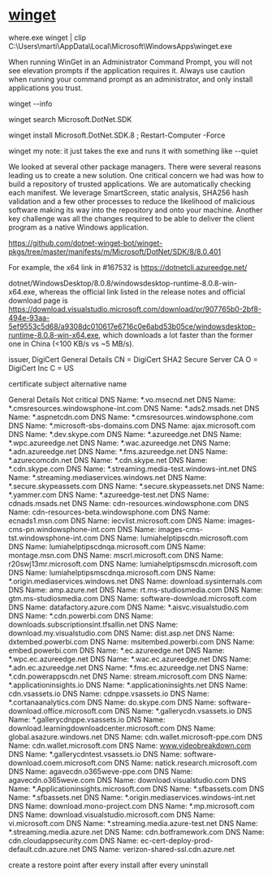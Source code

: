 # [winget](winget.f8.md)
 where.exe  winget | clip
C:\Users\marti\AppData\Local\Microsoft\WindowsApps\winget.exe

When running WinGet in an Administrator Command Prompt, you will not see elevation prompts if the application requires it. Always use caution when running your command prompt as an administrator, and only install applications you trust.

winget --info

winget search Microsoft.DotNet.SDK

winget install Microsoft.DotNet.SDK.8
	;   Restart-Computer  -Force




winget 
my note: it just takes the exe and runs it with 
something like --quiet



We looked at several other package managers. There were several reasons leading us to create a new solution. One critical concern we had was how to build a repository of trusted applications. We are automatically checking each manifest. We leverage SmartScreen, static analysis, SHA256 hash validation and a few other processes to reduce the likelihood of malicious software making its way into the repository and onto your machine. Another key challenge was all the changes required to be able to deliver the client program as a native Windows application.



https://github.com/dotnet-winget-bot/winget-pkgs/tree/master/manifests/m/Microsoft/DotNet/SDK/8/8.0.401



For example, the x64 link in #167532 is 
https://dotnetcli.azureedge.net/

dotnet/WindowsDesktop/8.0.8/windowsdesktop-runtime-8.0.8-win-x64.exe, whereas the official link listed in the release notes and official download page is https://download.visualstudio.microsoft.com/download/pr/907765b0-2bf8-494e-93aa-5ef9553c5d68/a9308dc010617e6716c0e6abd53b05ce/windowsdesktop-runtime-8.0.8-win-x64.exe, which downloads a lot faster than the former one in China (<100 KB/s vs ~5 MB/s).






issuer‚ DigiCert 
General
Details
CN = DigiCert SHA2 Secure Server CA
O = DigiCert Inc
C = US


certificate subject alternative name

General
Details
Not critical
DNS Name: *.vo.msecnd.net
DNS Name: *.cmsresources.windowsphone-int.com
DNS Name: *.ads2.msads.net
DNS Name: *.aspnetcdn.com
DNS Name: *.cmsresources.windowsphone.com
DNS Name: *.microsoft-sbs-domains.com
DNS Name: ajax.microsoft.com
DNS Name: *.dev.skype.com
DNS Name: *.azureedge.net
DNS Name: *.wpc.azureedge.net
DNS Name: *.wac.azureedge.net
DNS Name: *.adn.azureedge.net
DNS Name: *.fms.azureedge.net
DNS Name: *.azurecomcdn.net
DNS Name: *.cdn.skype.net
DNS Name: *.cdn.skype.com
DNS Name: *.streaming.media-test.windows-int.net
DNS Name: *.streaming.mediaservices.windows.net
DNS Name: *.secure.skypeassets.com
DNS Name: *.secure.skypeassets.net
DNS Name: *.yammer.com
DNS Name: *.azureedge-test.net
DNS Name: cdnads.msads.net
DNS Name: cdn-resources.windowsphone.com
DNS Name: cdn-resources-beta.windowsphone.com
DNS Name: ecnads1.msn.com
DNS Name: iecvlist.microsoft.com
DNS Name: images-cms-pn.windowsphone-int.com
DNS Name: images-cms-tst.windowsphone-int.com
DNS Name: lumiahelptipscdn.microsoft.com
DNS Name: lumiahelptipscdnqa.microsoft.com
DNS Name: montage.msn.com
DNS Name: mscrl.microsoft.com
DNS Name: r20swj13mr.microsoft.com
DNS Name: lumiahelptipsmscdn.microsoft.com
DNS Name: lumiahelptipsmscdnqa.microsoft.com
DNS Name: *.origin.mediaservices.windows.net
DNS Name: download.sysinternals.com
DNS Name: amp.azure.net
DNS Name: rt.ms-studiosmedia.com
DNS Name: gtm.ms-studiosmedia.com
DNS Name: software-download.microsoft.com
DNS Name: datafactory.azure.com
DNS Name: *.aisvc.visualstudio.com
DNS Name: *.cdn.powerbi.com
DNS Name: downloads.subscriptionsint.tfsallin.net
DNS Name: download.my.visualstudio.com
DNS Name: dist.asp.net
DNS Name: dxtembed.powerbi.com
DNS Name: msitembed.powerbi.com
DNS Name: embed.powerbi.com
DNS Name: *.ec.azureedge.net
DNS Name: *.wpc.ec.azureedge.net
DNS Name: *.wac.ec.azureedge.net
DNS Name: *.adn.ec.azureedge.net
DNS Name: *.fms.ec.azureedge.net
DNS Name: *.cdn.powerappscdn.net
DNS Name: stream.microsoft.com
DNS Name: *.applicationinsights.io
DNS Name: *.applicationinsights.net
DNS Name: cdn.vsassets.io
DNS Name: cdnppe.vsassets.io
DNS Name: *.cortanaanalytics.com
DNS Name: do.skype.com
DNS Name: software-download.office.microsoft.com
DNS Name: *.gallerycdn.vsassets.io
DNS Name: *.gallerycdnppe.vsassets.io
DNS Name: download.learningdownloadcenter.microsoft.com
DNS Name: global.asazure.windows.net
DNS Name: cdn.wallet.microsoft-ppe.com
DNS Name: cdn.wallet.microsoft.com
DNS Name: www.videobreakdown.com
DNS Name: *.gallerycdntest.vsassets.io
DNS Name: software-download.coem.microsoft.com
DNS Name: natick.research.microsoft.com
DNS Name: agavecdn.o365weve-ppe.com
DNS Name: agavecdn.o365weve.com
DNS Name: download.visualstudio.com
DNS Name: *.Applicationinsights.microsoft.com
DNS Name: *.sfbassets.com
DNS Name: *.sfbassets.net
DNS Name: *.origin.mediaservices.windows-int.net
DNS Name: download.mono-project.com
DNS Name: *.mp.microsoft.com
DNS Name: download.visualstudio.microsoft.com
DNS Name: vi.microsoft.com
DNS Name: *.streaming.media.azure-test.net
DNS Name: *.streaming.media.azure.net
DNS Name: cdn.botframework.com
DNS Name: cdn.cloudappsecurity.com
DNS Name: ec-cert-deploy-prod-default.cdn.azure.net
DNS Name: verizon-shared-ssl.cdn.azure.net







create a restore point
after every install
after every uninstall
